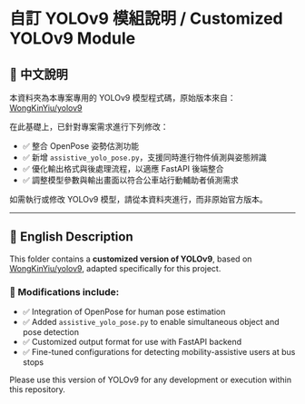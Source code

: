 # 自訂 YOLOv9 模組說明 / Customized YOLOv9 Module

## 📌 中文說明

本資料夾為本專案專用的 YOLOv9 模型程式碼，原始版本來自：
[WongKinYiu/yolov9](https://github.com/WongKinYiu/yolov9)

在此基礎上，已針對專案需求進行下列修改：

- ✅ 整合 OpenPose 姿勢估測功能
- ✅ 新增 `assistive_yolo_pose.py`，支援同時進行物件偵測與姿態辨識
- ✅ 優化輸出格式與後處理流程，以適應 FastAPI 後端整合
- ✅ 調整模型參數與輸出畫面以符合公車站行動輔助者偵測需求

如需執行或修改 YOLOv9 模型，請從本資料夾進行，而非原始官方版本。

---

## 📌 English Description

This folder contains a **customized version of YOLOv9**, based on  
[WongKinYiu/yolov9](https://github.com/WongKinYiu/yolov9), adapted specifically for this project.

### 🔧 Modifications include:

- ✅ Integration of OpenPose for human pose estimation
- ✅ Added `assistive_yolo_pose.py` to enable simultaneous object and pose detection
- ✅ Customized output format for use with FastAPI backend
- ✅ Fine-tuned configurations for detecting mobility-assistive users at bus stops

Please use this version of YOLOv9 for any development or execution within this repository.
